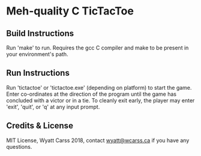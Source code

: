 # Meh-quality C TicTacToe

## Build Instructions

Run 'make' to run. Requires the gcc C compiler and make to be present in your environment's path.

## Run Instructions

Run 'tictactoe' or 'tictactoe.exe' (depending on platform) to start the game. Enter co-ordinates at
the direction of the program until the game has concluded with a victor or in a tie. To cleanly exit
early, the player may enter 'exit', 'quit', or 'q' at any input prompt.

## Credits & License

MIT License, Wyatt Carss 2018, contact wyatt@wcarss.ca if you have any questions.

